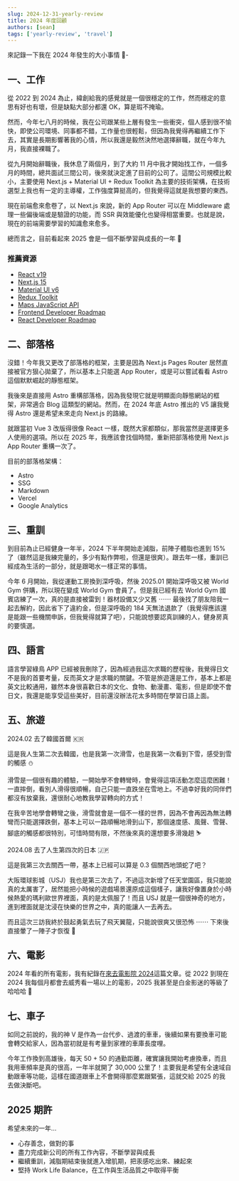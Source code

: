 ```yaml
---
slug: 2024-12-31-yearly-review
title: 2024 年度回顧
authors: [sean]
tags: ['yearly-review', 'travel']
---
```


來記錄一下我在 2024 年發生的大小事情 🎉-

<!-- truncate -->

## 一、工作

從 2022 到 2024 為止，緯創給我的感覺就是一個很穩定的工作，然而穩定的意思有好也有壞，但是缺點大部分都還 OK，算是瑕不掩瑜。

然而，今年七八月的時候，我在公司跟某些上層有發生一些衝突，個人感到很不愉快，即使公司環境、同事都不錯，工作量也很輕鬆，但因為我覺得再繼續工作下去，其實是長期影響著我的心情，所以我還是毅然決然地選擇辭職，就在今年九月，我直接裸職了。

從九月開始辭職後，我休息了兩個月，到了大約 11 月中我才開始找工作，一個多月的時間，總共面試三間公司，後來就決定進了目前的公司了。這間公司規模比較小，主要使用 Next.js + Material UI + Redux Toolkit 為主要的技術架構，在技術選型上我也有一定的主導權，工作強度算挺高的，但我覺得這就是我想要的東西。

現在前端愈來愈卷了，以 Next.js 來說，新的 App Router 可以在 Middleware 處理一些偏後端或是驗證的功能，而 SSR 與效能優化也變得相當重要。也就是說，現在的前端需要學習的知識愈來愈多。

總而言之，目前看起來 2025 會是一個不斷學習與成長的一年 💪

### 推薦資源

- [React v19](https://react.dev/)
- [Next.js 15](https://nextjs.org/blog/next-15)
- [Material UI v6](https://mui.com/blog/material-ui-v6-is-out/?srsltid=AfmBOooaCdTKKff-BR0ZxuMm82rwZBHQMMn7pQTldjM1XGz6vSzKCBNV)
- [Redux Toolkit](https://redux-toolkit.js.org/)
- [Maps JavaScript API](https://developers.google.com/maps/documentation/javascript?hl=zh-tw)
- [Frontend Developer Roadmap](https://roadmap.sh/frontend)
- [React Developer Roadmap](https://roadmap.sh/react)

## 二、部落格

沒錯！今年我又更改了部落格的框架，主要是因為 Next.js Pages Router 居然直接被官方狠心拋棄了，所以基本上只能選 App Router，或是可以嘗試看看 Astro 這個默默崛起的靜態框架。

我後來是直接用 Astro 重構部落格，因為我發現它就是明顯面向靜態網站的框架，非常適合 Blog 這類型的網站。然而，在 2024 年底 Astro 推出的 V5 讓我覺得 Astro 還是希望未來走向 Next.js 的路線。

就跟當初 Vue 3 改版得很像 React 一樣，既然大家都類似，那我當然是選擇更多人使用的選項。所以在 2025 年，我應該會找個時間，重新把部落格使用 Next.js App Router 重構一次了。

目前的部落格架構：

- Astro
- SSG
- Markdown
- Vercel
- Google Analytics

## 三、重訓

到目前為止已經健身一年半，2024 下半年開始走減脂，前陣子體脂也進到 15% 了（雖然這是我練完量的，多少有點作弊啦，但還是很爽）。跟去年一樣，重訓已經成為生活的一部分，就是跟喝水一樣正常的事情。

今年 6 月開始，我從運動工房換到深呼吸，然後 2025.01 開始深呼吸又被 World Gym 併購，所以現在變成 World Gym 會員了。但是我已經有去 World Gym 國賓店練了一次，真的是直接被雷到！器材設備又少又舊 ⋯⋯ 最後找了朋友陪我一起去解約，因此省下了違約金，但是深呼吸的 184 天無法退款了（我覺得應該還是能跟一些機關申訴，但我覺得就算了吧），只能說想要認真訓練的人，健身房真的要慎選。

## 四、語言

語言學習綠鳥 APP 已經被我刪除了，因為經過我這次求職的歷程後，我覺得日文不是我的首要考量，反而英文才是求職的關鍵。不管是旅遊還是工作，基本上都是英文比較通用，雖然本身很喜歡日本的文化、食物、動漫畫、電影，但是即使不會日文，我還是能享受這些美好，目前還沒辦法花太多時間在學習日語上面。

## 五、旅遊

2024.02 去了韓國首爾 🇰🇷

這是我人生第二次去韓國，也是我第一次滑雪，也是我第一次看到下雪，感受到雪的觸感 ⛄️

滑雪是一個很有趣的體驗，一開始學不會轉彎時，會覺得這項活動怎麼這麼困難！一直摔倒，看別人滑得很順暢，自己只能一直跌坐在雪地上。不過幸好我的同伴們都沒有放棄我，還很耐心地教我學習轉向的方式！

在我辛苦地學會轉彎之後，滑雪就會是一個不一樣的世界，因為不會再因為無法轉彎而只能選擇跌倒，基本上可以一路順暢地滑到山下，那個速度感、風聲、雪聲、腳底的觸感都很特別，可惜時間有限，不然後來真的還想要多滑幾趟 ⛷️

2024.08 去了人生第四次的日本 🇯🇵

這是我第三次去關西一帶，基本上已經可以算是 0.3 個關西地頭蛇了吧？

大阪環球影城（USJ）我也是第三次去了，不過這次新增了任天堂園區，我只能說真的太厲害了，居然能把小時候的遊戲場景還原成這個樣子，讓我好像置身於小時候熱愛的瑪利歐世界裡面，真的是太佩服了！而且 USJ 就是一個很神奇的地方，進到裡面就是沈浸在快樂的世界之中，真的能讓人一去再去。

而且這次三訪我終於鼓起勇氣去玩了飛天翼龍，只能說很爽又很恐怖 ⋯⋯ 下來後直接暈了一陣子才恢復 🥴

## 六、電影

2024 年看的所有電影，我有紀錄在[來去電影院 2024](https://www.seanhuang.dev/posts/2024-12-30-movie-list)這篇文章。從 2022 到現在 2024 我每個月都會去威秀看一場以上的電影，2025 我甚至是白金影迷的等級了哈哈哈 🍿

## 七、車子

如同之前說的，我的神 V 是作為一台代步、過渡的車車，後續如果有要換車可能會轉交給家人，因為當初就是有考量到家裡的車庫長度哩。

今年工作換到高雄後，每天 50 + 50 的通勤距離，確實讓我開始考慮換車，而且我用車頻率是真的很高，一年半就開了 30,000 公里了！主要我是希望有全速域自動跟車等功能，這樣在國道跟車上不會開得那麼累跟緊張，這就交給 2025 的我去做決斷吧。

## 2025 期許

希望未來的一年…

- 心存善念，做對的事
- 盡力完成新公司的所有工作內容，不斷學習與成長
- 繼續重訓，減脂期結束後就進入增肌期，把汞感吃出來、練起來
- 堅持 Work Life Balance，在工作與生活品質之中取得平衡

